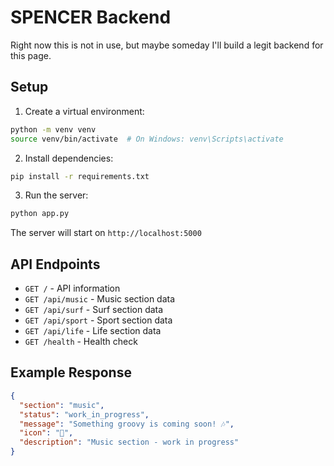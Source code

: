 # SPENCER Backend

Right now this is not in use, but maybe someday I'll build a legit backend for this page.

## Setup

1. Create a virtual environment:
```bash
python -m venv venv
source venv/bin/activate  # On Windows: venv\Scripts\activate
```

2. Install dependencies:
```bash
pip install -r requirements.txt
```

3. Run the server:
```bash
python app.py
```

The server will start on `http://localhost:5000`

## API Endpoints

- `GET /` - API information
- `GET /api/music` - Music section data
- `GET /api/surf` - Surf section data  
- `GET /api/sport` - Sport section data
- `GET /api/life` - Life section data
- `GET /health` - Health check

## Example Response

```json
{
  "section": "music",
  "status": "work_in_progress",
  "message": "Something groovy is coming soon! 🎶",
  "icon": "🎸",
  "description": "Music section - work in progress"
}
``` 